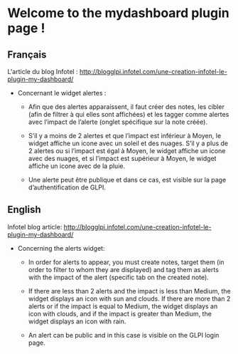 # Welcome to the mydashboard plugin page !

## Français

L'article du blog Infotel : http://blogglpi.infotel.com/une-creation-infotel-le-plugin-my-dashboard/

* Concernant le widget alertes : 

  * Afin que des alertes apparaissent, il faut créer des notes, les cibler (afin de filtrer à qui elles sont affichées) et les tagger comme alertes avec l’impact de l’alerte (onglet spécifique sur la note créée).

  * S’il y a moins de 2 alertes et que l’impact est inférieur à Moyen, le widget affiche un icone avec un soleil et des nuages. S’il y a plus de 2 alertes ou si l’impact est égal à Moyen, le widget affiche un icone avec des nuages, et si l’impact est supérieur à Moyen, le widget affiche un icone avec de la pluie.

  * Une alerte peut être publique et dans ce cas, est visible sur la page d’authentification de GLPI.

## English

Infotel blog article: http://blogglpi.infotel.com/une-creation-infotel-le-plugin-my-dashboard/

* Concerning the alerts widget:

  * In order for alerts to appear, you must create notes, target them (in order to filter to whom they are displayed) and tag them as alerts with the impact of the alert (specific tab on the created note).

  * If there are less than 2 alerts and the impact is less than Medium, the widget displays an icon with sun and clouds. If there are more than 2 alerts or if the impact is equal to Medium, the widget displays an icon with clouds, and if the impact is greater than Medium, the widget displays an icon with rain.

  * An alert can be public and in this case is visible on the GLPI login page.

